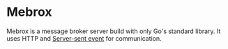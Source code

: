 # Mebrox
Mebrox is a message broker server build with only Go's standard library. It uses HTTP and [Server-sent event](https://developer.mozilla.org/en-US/docs/Web/API/Server-sent_events/Using_server-sent_events) for communication.
